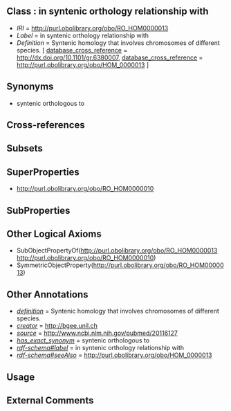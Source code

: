 
## Class : in syntenic orthology relationship with

 * *IRI* = http://purl.obolibrary.org/obo/RO_HOM0000013
 * *Label* = in syntenic orthology relationship with
 * *Definition* = Syntenic homology that involves chromosomes of different species. [ [database_cross_reference](../../ef/oboInOwl#hasDbXref.md) = http://dx.doi.org/10.1101/gr.6380007, [database_cross_reference](../../ef/oboInOwl#hasDbXref.md) = http://purl.obolibrary.org/obo/HOM_0000013 ]

## Synonyms

 * syntenic orthologous to

## Cross-references


## Subsets


## SuperProperties

 * <http://purl.obolibrary.org/obo/RO_HOM0000010>

## SubProperties


## Other Logical Axioms

 * SubObjectPropertyOf(<http://purl.obolibrary.org/obo/RO_HOM0000013> <http://purl.obolibrary.org/obo/RO_HOM0000010>)
 * SymmetricObjectProperty(<http://purl.obolibrary.org/obo/RO_HOM0000013>)

## Other Annotations

 * *[definition](../../IAO/15/IAO_0000115.md)* = Syntenic homology that involves chromosomes of different species.
 * *[creator](../../or/creator.md)* = http://bgee.unil.ch
 * *[source](../../ce/source.md)* = http://www.ncbi.nlm.nih.gov/pubmed/20116127
 * *[has_exact_synonym](../../ym/oboInOwl#hasExactSynonym.md)* = syntenic orthologous to
 * *[rdf-schema#label](../../el/rdf-schema#label.md)* = in syntenic orthology relationship with
 * *[rdf-schema#seeAlso](../../so/rdf-schema#seeAlso.md)* = http://purl.obolibrary.org/obo/HOM_0000013

## Usage


## External Comments

